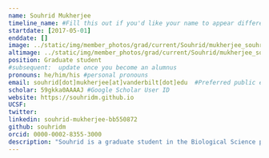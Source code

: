 ```yaml
---
name: Souhrid Mukherjee
timeline_name: #Fill this out if you'd like your name to appear differently on the Timeline.
startdate: [2017-05-01]
enddate: []
image: ../static/img/member_photos/grad/current/Souhrid/mukherjee_souhrid.jpg #365 x 365 pixels, 72 dpi
altimage: ../static/img/member_photos/grad/current/Souhrid/mukherjee_souhrid_alt.jpg #365 x 365 pixels, 72 dpi
position: Graduate student
#subsequent:  update once you become an alumnus
pronouns: he/him/his #personal pronouns
email: souhrid[dot]mukherjee[at]vanderbilt[dot]edu  #Preferred public email address
scholar: 59gkka0AAAAJ #Google Scholar User ID
website: https://souhridm.github.io
UCSF: 
twitter: 
linkedin: souhrid-mukherjee-bb550872
github: souhridm
orcid: 0000-0002-8355-3000
description: "Souhrid is a graduate student in the Biological Science program. He has been working on personalized structural biology, machine learning and rare diseases. He holds a B.S and M.S in Biochemistry, from the University of Calcutta, India."
---
```

